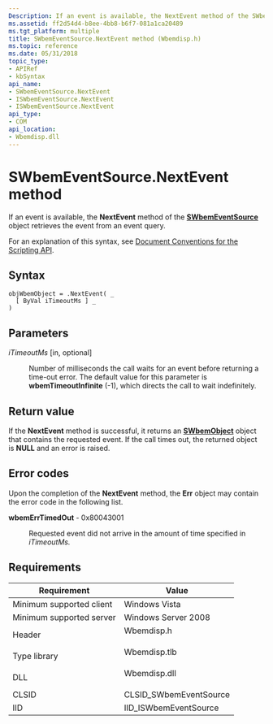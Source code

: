```yaml
---
Description: If an event is available, the NextEvent method of the SWbemEventSource object retrieves the event from an event query.
ms.assetid: ff2d54d4-b8ee-4bb8-b6f7-081a1ca20489
ms.tgt_platform: multiple
title: SWbemEventSource.NextEvent method (Wbemdisp.h)
ms.topic: reference
ms.date: 05/31/2018
topic_type: 
- APIRef
- kbSyntax
api_name: 
- SWbemEventSource.NextEvent
- ISWbemEventSource.NextEvent
- ISWbemEventSource.NextEvent
api_type: 
- COM
api_location: 
- Wbemdisp.dll
---
```


# SWbemEventSource.NextEvent method

If an event is available, the **NextEvent** method of the [**SWbemEventSource**](swbemeventsource.md) object retrieves the event from an event query.

For an explanation of this syntax, see [Document Conventions for the Scripting API](document-conventions-for-the-scripting-api.md).

## Syntax


```VB
objWbemObject = .NextEvent( _
  [ ByVal iTimeoutMs ] _
)
```



## Parameters

<dl> <dt>

*iTimeoutMs* \[in, optional\]
</dt> <dd>

Number of milliseconds the call waits for an event before returning a time-out error. The default value for this parameter is **wbemTimeoutInfinite** (-1), which directs the call to wait indefinitely.

</dd> </dl>

## Return value

If the **NextEvent** method is successful, it returns an [**SWbemObject**](swbemobject.md) object that contains the requested event. If the call times out, the returned object is **NULL** and an error is raised.

## Error codes

Upon the completion of the **NextEvent** method, the **Err** object may contain the error code in the following list.

<dl> <dt>

**wbemErrTimedOut** - 0x80043001
</dt> <dd>

Requested event did not arrive in the amount of time specified in *iTimeoutMs.*

</dd> </dl>

## Requirements



| Requirement | Value |
|-------------------------------------|-----------------------------------------------------------------------------------------|
| Minimum supported client<br/> | Windows Vista<br/>                                                                |
| Minimum supported server<br/> | Windows Server 2008<br/>                                                          |
| Header<br/>                   | <dl> <dt>Wbemdisp.h</dt> </dl>   |
| Type library<br/>             | <dl> <dt>Wbemdisp.tlb</dt> </dl> |
| DLL<br/>                      | <dl> <dt>Wbemdisp.dll</dt> </dl> |
| CLSID<br/>                    | CLSID\_SWbemEventSource<br/>                                                      |
| IID<br/>                      | IID\_ISWbemEventSource<br/>                                                       |



 

 




